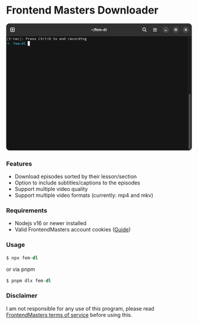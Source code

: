 # Frontend Masters Downloader

![gif](./assets/example.gif)


### Features
- Download episodes sorted by their lesson/section
- Option to include subtitles/captions to the episodes
- Support multiple video quality
- Support multiple video formats (currently: mp4 and mkv)


### Requirements
- Nodejs v16 or newer installed
- Valid FrontendMasters account cookies ([Guide](https://developer.chrome.com/docs/devtools/storage/cookies/))

### Usage
```s
$ npx fem-dl
```

or via pnpm
```s
$ pnpm dlx fem-dl
```

### Disclaimer
I am not responsible for any use of this program, please read [FrontendMasters terms of service](https://static.frontendmasters.com/assets/legal/MasterServicesAgreement.pdf) before using this.
